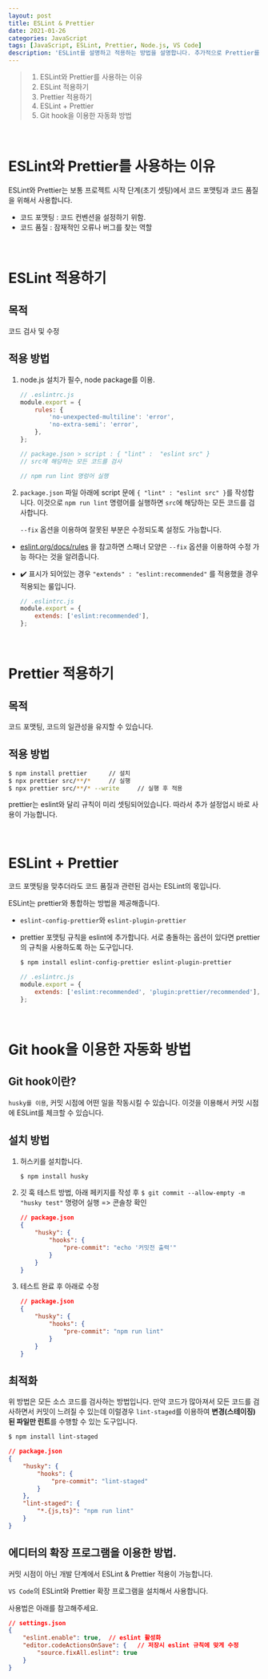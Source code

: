 ```yaml
---
layout: post
title: ESLint & Prettier
date: 2021-01-26
categories: JavaScript
tags: [JavaScript, ESLint, Prettier, Node.js, VS Code]
description: 'ESLint를 설명하고 적용하는 방법을 설명합니다. 추가적으로 Prettier를 적용합니다.'
---
```


> 1. ESLint와 Prettier를 사용하는 이유
> 2. ESLint 적용하기
> 3. Prettier 적용하기
> 4. ESLint + Prettier
> 5. Git hook을 이용한 자동화 방법

<br>

# ESLint와 Prettier를 사용하는 이유

ESLint와 Prettier는 보통 프로젝트 시작 단계(초기 셋팅)에서 코드 포맷팅과 코드 품질을 위해서 사용합니다.

-   코드 포맷팅 : 코드 컨벤션을 설정하기 위함.
-   코드 품질 : 잠재적인 오류나 버그를 찾는 역할

<br>

# ESLint 적용하기

## 목적

코드 검사 및 수정

## 적용 방법

1. node.js 설치가 필수, node package를 이용.

    ```javascript
    // .eslintrc.js
    module.export = {
    	rules: {
    		'no-unexpected-multiline': 'error',
    		'no-extra-semi': 'error',
    	},
    };

    // package.json > script : { "lint" :  "eslint src" }
    // src에 해당하는 모든 코드를 검사

    // npm run lint 명렁어 실행
    ```

2. `package.json` 파일 아래에 script 문에 `{ "lint" : "eslint src" }`를 작성합니다.
   이것으로 `npm run lint` 명령어를 실행하면 `src`에 해당하는 모든 코드를 검사합니다.

    `--fix` 옵션을 이용하여 잘못된 부분은 수정되도록 설정도 가능합니다.

-   [eslint.org/docs/rules](https://eslint.org/docs/rules/) 을 참고하면 스패너 모양은 `--fix` 옵션을 이용하여 수정 가능 하다는 것을 알려줍니다.
-   ✔️ 표시가 되어있는 경우 `"extends" : "eslint:recommended"` 를 적용했을 경우 적용되는 룰입니다.

    ```javascript
    // .eslintrc.js
    module.export = {
    	extends: ['eslint:recommended'],
    };
    ```

<br>

# Prettier 적용하기

## 목적

코드 포맷팅, 코드의 일관성을 유지할 수 있습니다.

## 적용 방법

```bash
$ npm install prettier      // 설치
$ npx prettier src/**/*     // 실행
$ npx prettier src/**/* --write     // 실행 후 적용
```

prettier는 eslint와 달리 규칙이 미리 셋팅되어있습니다. 따라서 추가 설정업시 바로 사용이 가능합니다.

<br>

# ESLint + Prettier

코드 포맷팅을 맞추더라도 코드 품질과 관련된 검사는 ESLint의 몫입니다.

ESLint는 prettier와 통합하는 방법을 제공해줍니다.

-   `eslint-config-prettier`와 `eslint-plugin-prettier`
-   prettier 포맷팅 규칙을 eslint에 추가합니다. 서로 충돌하는 옵션이 있다면 prettier의 규칙을 사용하도록 하는 도구입니다.

    ```bash
    $ npm install eslint-config-prettier eslint-plugin-prettier
    ```

    ```javascript
    // .eslintrc.js
    module.export = {
    	extends: ['eslint:recommended', 'plugin:prettier/recommended'],
    };
    ```

<br>

# Git hook을 이용한 자동화 방법

## Git hook이란?

`husky를 이용`, 커밋 시점에 어떤 일을 작동시킬 수 있습니다. 이것을 이용해서 커밋 시점에 ESLint를 체크할 수 있습니다.

## 설치 방법

1. 허스키를 설치합니다.

    ```bash
    $ npm install husky
    ```

2. 깃 훅 테스트 방법, 아래 페키지를 작성 후 `$ git commit --allow-empty -m "husky test"` 명령어 실행 => 콘솔창 확인

    ```json
    // package.json
    {
    	"husky": {
    		"hooks": {
    			"pre-commit": "echo '커밋전 출력'"
    		}
    	}
    }
    ```

3. 테스트 완료 후 아래로 수정

    ```json
    // package.json
    {
    	"husky": {
    		"hooks": {
    			"pre-commit": "npm run lint"
    		}
    	}
    }
    ```

## 최적화

위 방법은 모든 소스 코드를 검사하는 방법입니다. 만약 코드가 많아져서 모든 코드를 검사하면서 커밋이 느려질 수 있는데
이럴경우 `lint-staged`를 이용하여 **변경(스테이징)된 파일만 린트**를 수행할 수 있는 도구입니다.

```bash
$ npm install lint-staged
```

```json
// package.json
{
	"husky": {
		"hooks": {
			"pre-commit": "lint-staged"
		}
	},
	"lint-staged": {
		"*.{js,ts}": "npm run lint"
	}
}
```

## 에디터의 확장 프로그램을 이용한 방법.

커밋 시점이 아닌 개발 단계에서 ESLint & Prettier 적용이 가능합니다.

`VS Code`의 ESLint와 Prettier 확장 프로그램을 설치해서 사용합니다.

사용법은 아래를 참고해주세요.

```json
// settings.json
{
	"eslint.enable": true,  // eslint 활성화
	"editor.codeActionsOnSave": {   // 저장시 eslint 규칙에 맞게 수정
		"source.fixAll.eslint": true
	}
}
```
